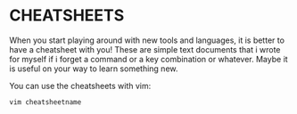 # CHEATSHEETS

When you start playing around with new tools and languages, it is better to have a cheatsheet with you! These are simple text documents that i wrote for myself if i forget a command or a key combination or whatever. Maybe it is useful on your way to learn something new.

You can use the cheatsheets with vim:

```
vim cheatsheetname
```
